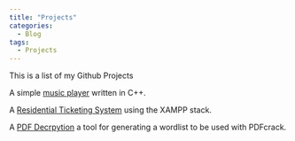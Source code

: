 ```yaml
---
title: "Projects"
categories:
  - Blog
tags:
  - Projects
---
```

This is a list of my Github Projects

A simple [music player](/_posts/2018-06-01-MusicPlayer.md) written in C++.

A [Residential Ticketing System](/_posts/2021-09-01-TicketingSystem.md) using the XAMPP stack.

A [PDF Decrpytion](/_posts/2025-06-05-PDF-Cracking.md) a tool for generating a wordlist to be used with PDFcrack.
